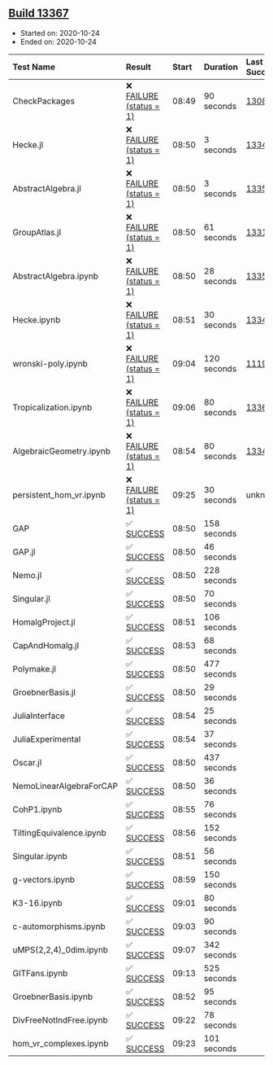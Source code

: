## [Build 13367](https://oscarci.mathematik.uni-kl.de/job/oscar/13367/)

* Started on: 2020-10-24
* Ended on: 2020-10-24

| Test Name    | Result | Start | Duration | Last Success | First Failure |
|:-------------|:-------|:------|:---------|:-------------|:--------------|
| CheckPackages | ❌ [FAILURE (status = 1)](https://oscarci.mathematik.uni-kl.de/job/oscar/13367/artifact/logs/build-13367/CheckPackages.log) | 08:49 | 90 seconds | [13085](https://oscarci.mathematik.uni-kl.de/job/oscar/13085/) | [13086](https://oscarci.mathematik.uni-kl.de/job/oscar/13086/) |
| Hecke.jl | ❌ [FAILURE (status = 1)](https://oscarci.mathematik.uni-kl.de/job/oscar/13367/artifact/logs/build-13367/Hecke.jl.log) | 08:50 | 3 seconds | [13341](https://oscarci.mathematik.uni-kl.de/job/oscar/13341/) | [13342](https://oscarci.mathematik.uni-kl.de/job/oscar/13342/) |
| AbstractAlgebra.jl | ❌ [FAILURE (status = 1)](https://oscarci.mathematik.uni-kl.de/job/oscar/13367/artifact/logs/build-13367/AbstractAlgebra.jl.log) | 08:50 | 3 seconds | [13355](https://oscarci.mathematik.uni-kl.de/job/oscar/13355/) | [13356](https://oscarci.mathematik.uni-kl.de/job/oscar/13356/) |
| GroupAtlas.jl | ❌ [FAILURE (status = 1)](https://oscarci.mathematik.uni-kl.de/job/oscar/13367/artifact/logs/build-13367/GroupAtlas.jl.log) | 08:50 | 61 seconds | [13311](https://oscarci.mathematik.uni-kl.de/job/oscar/13311/) | [13312](https://oscarci.mathematik.uni-kl.de/job/oscar/13312/) |
| AbstractAlgebra.ipynb | ❌ [FAILURE (status = 1)](https://oscarci.mathematik.uni-kl.de/job/oscar/13367/artifact/logs/build-13367/AbstractAlgebra.ipynb.log) | 08:50 | 28 seconds | [13355](https://oscarci.mathematik.uni-kl.de/job/oscar/13355/) | [13356](https://oscarci.mathematik.uni-kl.de/job/oscar/13356/) |
| Hecke.ipynb | ❌ [FAILURE (status = 1)](https://oscarci.mathematik.uni-kl.de/job/oscar/13367/artifact/logs/build-13367/Hecke.ipynb.log) | 08:51 | 30 seconds | [13341](https://oscarci.mathematik.uni-kl.de/job/oscar/13341/) | [13342](https://oscarci.mathematik.uni-kl.de/job/oscar/13342/) |
| wronski-poly.ipynb | ❌ [FAILURE (status = 1)](https://oscarci.mathematik.uni-kl.de/job/oscar/13367/artifact/logs/build-13367/wronski-poly.ipynb.log) | 09:04 | 120 seconds | [11192](https://oscarci.mathematik.uni-kl.de/job/oscar/11192/) | [11193](https://oscarci.mathematik.uni-kl.de/job/oscar/11193/) |
| Tropicalization.ipynb | ❌ [FAILURE (status = 1)](https://oscarci.mathematik.uni-kl.de/job/oscar/13367/artifact/logs/build-13367/Tropicalization.ipynb.log) | 09:06 | 80 seconds | [13366](https://oscarci.mathematik.uni-kl.de/job/oscar/13366/) | [13367](https://oscarci.mathematik.uni-kl.de/job/oscar/13367/) |
| AlgebraicGeometry.ipynb | ❌ [FAILURE (status = 1)](https://oscarci.mathematik.uni-kl.de/job/oscar/13367/artifact/logs/build-13367/AlgebraicGeometry.ipynb.log) | 08:54 | 80 seconds | [13341](https://oscarci.mathematik.uni-kl.de/job/oscar/13341/) | [13342](https://oscarci.mathematik.uni-kl.de/job/oscar/13342/) |
| persistent_hom_vr.ipynb | ❌ [FAILURE (status = 1)](https://oscarci.mathematik.uni-kl.de/job/oscar/13367/artifact/logs/build-13367/persistent_hom_vr.ipynb.log) | 09:25 | 30 seconds | unknown | unknown |
| GAP | ✅ [SUCCESS](https://oscarci.mathematik.uni-kl.de/job/oscar/13367/artifact/logs/build-13367/GAP.log) | 08:50 | 158 seconds |  |  |
| GAP.jl | ✅ [SUCCESS](https://oscarci.mathematik.uni-kl.de/job/oscar/13367/artifact/logs/build-13367/GAP.jl.log) | 08:50 | 46 seconds |  |  |
| Nemo.jl | ✅ [SUCCESS](https://oscarci.mathematik.uni-kl.de/job/oscar/13367/artifact/logs/build-13367/Nemo.jl.log) | 08:50 | 228 seconds |  |  |
| Singular.jl | ✅ [SUCCESS](https://oscarci.mathematik.uni-kl.de/job/oscar/13367/artifact/logs/build-13367/Singular.jl.log) | 08:50 | 70 seconds |  |  |
| HomalgProject.jl | ✅ [SUCCESS](https://oscarci.mathematik.uni-kl.de/job/oscar/13367/artifact/logs/build-13367/HomalgProject.jl.log) | 08:51 | 106 seconds |  |  |
| CapAndHomalg.jl | ✅ [SUCCESS](https://oscarci.mathematik.uni-kl.de/job/oscar/13367/artifact/logs/build-13367/CapAndHomalg.jl.log) | 08:53 | 68 seconds |  |  |
| Polymake.jl | ✅ [SUCCESS](https://oscarci.mathematik.uni-kl.de/job/oscar/13367/artifact/logs/build-13367/Polymake.jl.log) | 08:50 | 477 seconds |  |  |
| GroebnerBasis.jl | ✅ [SUCCESS](https://oscarci.mathematik.uni-kl.de/job/oscar/13367/artifact/logs/build-13367/GroebnerBasis.jl.log) | 08:50 | 29 seconds |  |  |
| JuliaInterface | ✅ [SUCCESS](https://oscarci.mathematik.uni-kl.de/job/oscar/13367/artifact/logs/build-13367/JuliaInterface.log) | 08:54 | 25 seconds |  |  |
| JuliaExperimental | ✅ [SUCCESS](https://oscarci.mathematik.uni-kl.de/job/oscar/13367/artifact/logs/build-13367/JuliaExperimental.log) | 08:54 | 37 seconds |  |  |
| Oscar.jl | ✅ [SUCCESS](https://oscarci.mathematik.uni-kl.de/job/oscar/13367/artifact/logs/build-13367/Oscar.jl.log) | 08:50 | 437 seconds |  |  |
| NemoLinearAlgebraForCAP | ✅ [SUCCESS](https://oscarci.mathematik.uni-kl.de/job/oscar/13367/artifact/logs/build-13367/NemoLinearAlgebraForCAP.log) | 08:50 | 36 seconds |  |  |
| CohP1.ipynb | ✅ [SUCCESS](https://oscarci.mathematik.uni-kl.de/job/oscar/13367/artifact/logs/build-13367/CohP1.ipynb.log) | 08:55 | 76 seconds |  |  |
| TiltingEquivalence.ipynb | ✅ [SUCCESS](https://oscarci.mathematik.uni-kl.de/job/oscar/13367/artifact/logs/build-13367/TiltingEquivalence.ipynb.log) | 08:56 | 152 seconds |  |  |
| Singular.ipynb | ✅ [SUCCESS](https://oscarci.mathematik.uni-kl.de/job/oscar/13367/artifact/logs/build-13367/Singular.ipynb.log) | 08:51 | 56 seconds |  |  |
| g-vectors.ipynb | ✅ [SUCCESS](https://oscarci.mathematik.uni-kl.de/job/oscar/13367/artifact/logs/build-13367/g-vectors.ipynb.log) | 08:59 | 150 seconds |  |  |
| K3-16.ipynb | ✅ [SUCCESS](https://oscarci.mathematik.uni-kl.de/job/oscar/13367/artifact/logs/build-13367/K3-16.ipynb.log) | 09:01 | 80 seconds |  |  |
| c-automorphisms.ipynb | ✅ [SUCCESS](https://oscarci.mathematik.uni-kl.de/job/oscar/13367/artifact/logs/build-13367/c-automorphisms.ipynb.log) | 09:03 | 90 seconds |  |  |
| uMPS(2,2,4)_0dim.ipynb | ✅ [SUCCESS](https://oscarci.mathematik.uni-kl.de/job/oscar/13367/artifact/logs/build-13367/uMPS-2-2-4-_0dim.ipynb.log) | 09:07 | 342 seconds |  |  |
| GITFans.ipynb | ✅ [SUCCESS](https://oscarci.mathematik.uni-kl.de/job/oscar/13367/artifact/logs/build-13367/GITFans.ipynb.log) | 09:13 | 525 seconds |  |  |
| GroebnerBasis.ipynb | ✅ [SUCCESS](https://oscarci.mathematik.uni-kl.de/job/oscar/13367/artifact/logs/build-13367/GroebnerBasis.ipynb.log) | 08:52 | 95 seconds |  |  |
| DivFreeNotIndFree.ipynb | ✅ [SUCCESS](https://oscarci.mathematik.uni-kl.de/job/oscar/13367/artifact/logs/build-13367/DivFreeNotIndFree.ipynb.log) | 09:22 | 78 seconds |  |  |
| hom_vr_complexes.ipynb | ✅ [SUCCESS](https://oscarci.mathematik.uni-kl.de/job/oscar/13367/artifact/logs/build-13367/hom_vr_complexes.ipynb.log) | 09:23 | 101 seconds |  |  |
